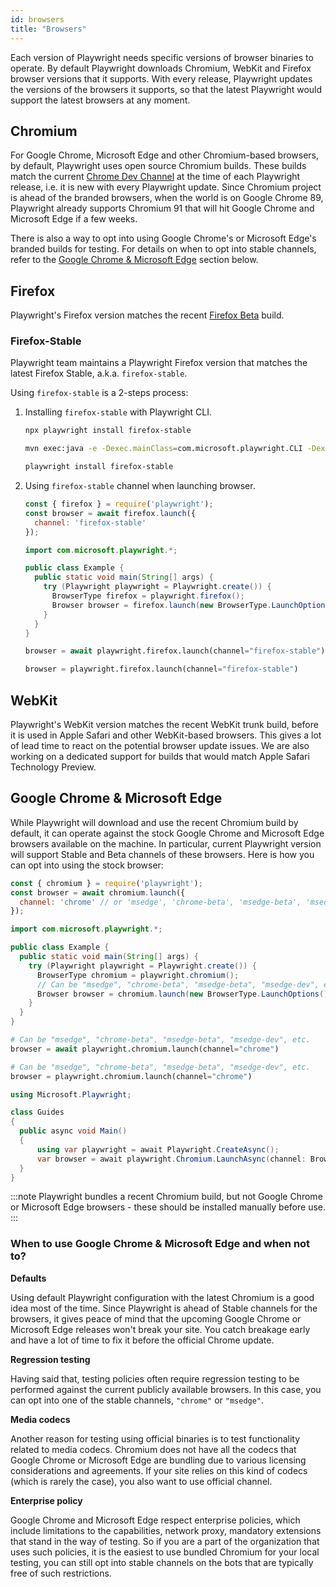 ```yaml
---
id: browsers
title: "Browsers"
---
```


Each version of Playwright needs specific versions of browser binaries to operate. By default Playwright downloads Chromium, WebKit and Firefox browser versions that it supports. With every release, Playwright updates the versions
of the browsers it supports, so that the latest Playwright would support the latest browsers at any moment.

<!-- TOC -->

## Chromium

For Google Chrome, Microsoft Edge and other Chromium-based browsers, by default, Playwright uses open source Chromium builds.
These builds match the current [Chrome Dev Channel](https://support.google.com/chrome/a/answer/9027636?hl=en) at the time
of each Playwright release, i.e. it is new with every Playwright update. Since Chromium project is ahead of the branded browsers,
when the world is on Google Chrome 89, Playwright already supports Chromium 91 that will hit Google Chrome and Microsoft Edge
if a few weeks.

There is also a way to opt into using Google Chrome's or Microsoft Edge's branded builds for testing. For details
on when to opt into stable channels, refer to the [Google Chrome & Microsoft Edge](#google-chrome--microsoft-edge) section below.

## Firefox

Playwright's Firefox version matches the recent [Firefox Beta](https://www.mozilla.org/en-US/firefox/channel/desktop/)
build.

### Firefox-Stable

Playwright team maintains a Playwright Firefox version that matches the latest Firefox Stable, a.k.a. `firefox-stable`.

Using `firefox-stable` is a 2-steps process:

1. Installing `firefox-stable` with Playwright CLI.
    ```sh js
    npx playwright install firefox-stable
    ```

    ```sh java
    mvn exec:java -e -Dexec.mainClass=com.microsoft.playwright.CLI -Dexec.args="install firefox-stable"
    ```

    ```sh python
    playwright install firefox-stable
    ```

2. Using `firefox-stable` channel when launching browser.
    ```js
    const { firefox } = require('playwright');
    const browser = await firefox.launch({
      channel: 'firefox-stable'
    });
    ```

    ```java
    import com.microsoft.playwright.*;

    public class Example {
      public static void main(String[] args) {
        try (Playwright playwright = Playwright.create()) {
          BrowserType firefox = playwright.firefox();
          Browser browser = firefox.launch(new BrowserType.LaunchOptions().setChannel("firefox-stable"));
        }
      }
    }
    ```

    ```python async
    browser = await playwright.firefox.launch(channel="firefox-stable")
    ```

    ```python sync
    browser = playwright.firefox.launch(channel="firefox-stable")
    ```


## WebKit

Playwright's WebKit version matches the recent WebKit trunk build, before it is used in Apple Safari and
other WebKit-based browsers. This gives a lot of lead time to react on the potential browser update issues. We are
also working on a dedicated support for builds that would match Apple Safari Technology Preview.

## Google Chrome & Microsoft Edge

While Playwright will download and use the recent Chromium build by default, it can operate against the stock Google
Chrome and Microsoft Edge browsers available on the machine. In particular, current Playwright version will support Stable and Beta channels
of these browsers. Here is how you can opt into using the stock browser:

```js
const { chromium } = require('playwright');
const browser = await chromium.launch({
  channel: 'chrome' // or 'msedge', 'chrome-beta', 'msedge-beta', 'msedge-dev', etc.
});
```

```java
import com.microsoft.playwright.*;

public class Example {
  public static void main(String[] args) {
    try (Playwright playwright = Playwright.create()) {
      BrowserType chromium = playwright.chromium();
      // Can be "msedge", "chrome-beta", "msedge-beta", "msedge-dev", etc.
      Browser browser = chromium.launch(new BrowserType.LaunchOptions().setChannel("chrome"));
    }
  }
}
```

```python async
# Can be "msedge", "chrome-beta", "msedge-beta", "msedge-dev", etc.
browser = await playwright.chromium.launch(channel="chrome")
```

```python sync
# Can be "msedge", "chrome-beta", "msedge-beta", "msedge-dev", etc.
browser = playwright.chromium.launch(channel="chrome")
```

```csharp
using Microsoft.Playwright;

class Guides
{
  public async void Main()
  {
      using var playwright = await Playwright.CreateAsync();
      var browser = await playwright.Chromium.LaunchAsync(channel: BrowserChannel.Chrome)
  }
}
```
:::note
Playwright bundles a recent Chromium build, but not Google Chrome or Microsoft Edge browsers - these should be installed manually before use.
:::

### When to use Google Chrome & Microsoft Edge and when not to?

**Defaults**

Using default Playwright configuration with the latest Chromium is a good idea most of the time.
Since Playwright is ahead of Stable channels for the browsers, it gives peace of mind that the
upcoming Google Chrome or Microsoft Edge releases won't break your site. You catch breakage
early and have a lot of time to fix it before the official Chrome update.

**Regression testing**

Having said that, testing policies often require regression testing to be performed against
the current publicly available browsers. In this case, you can opt into one of the stable channels,
`"chrome"` or `"msedge"`.

**Media codecs**

Another reason for testing using official binaries is to test functionality related to media codecs.
Chromium does not have all the codecs that Google Chrome or Microsoft Edge are bundling due to
various licensing considerations and agreements. If your site relies on this kind of codecs (which is
rarely the case), you also want to use official channel.

**Enterprise policy**

Google Chrome and Microsoft Edge respect enterprise policies, which include limitations to the capabilities,
network proxy, mandatory extensions that stand in the way of testing. So if you are a part of the
organization that uses such policies, it is the easiest to use bundled Chromium for your local testing,
you can still opt into stable channels on the bots that are typically free of such restrictions.
